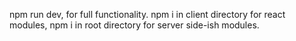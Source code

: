 npm run dev, for full functionality.
npm i in client directory for react modules,
npm i in root directory for server side-ish modules.